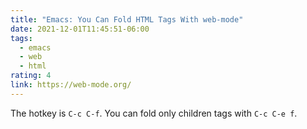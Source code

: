 ```yaml
---
title: "Emacs: You Can Fold HTML Tags With web-mode"
date: 2021-12-01T11:45:51-06:00
tags:
  - emacs
  - web
  - html
rating: 4
link: https://web-mode.org/
---
```


The hotkey is `C-c C-f`. You can fold only children tags with `C-c C-e f`.
